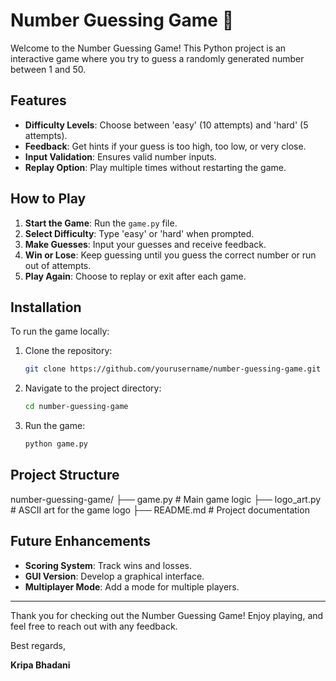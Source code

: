 # Number Guessing Game 🎯

Welcome to the Number Guessing Game! This Python project is an interactive game where you try to guess a randomly generated number between 1 and 50.

## Features
- **Difficulty Levels**: Choose between 'easy' (10 attempts) and 'hard' (5 attempts).
- **Feedback**: Get hints if your guess is too high, too low, or very close.
- **Input Validation**: Ensures valid number inputs.
- **Replay Option**: Play multiple times without restarting the game.

## How to Play
1. **Start the Game**: Run the `game.py` file.
2. **Select Difficulty**: Type 'easy' or 'hard' when prompted.
3. **Make Guesses**: Input your guesses and receive feedback.
4. **Win or Lose**: Keep guessing until you guess the correct number or run out of attempts.
5. **Play Again**: Choose to replay or exit after each game.

## Installation
To run the game locally:
1. Clone the repository:
    ```bash
    git clone https://github.com/yourusername/number-guessing-game.git
    ```
2. Navigate to the project directory:
    ```bash
    cd number-guessing-game
    ```
3. Run the game:
    ```bash
    python game.py
    ```

## Project Structure
number-guessing-game/
├── game.py # Main game logic
├── logo_art.py # ASCII art for the game logo
├── README.md # Project documentation


## Future Enhancements
- **Scoring System**: Track wins and losses.
- **GUI Version**: Develop a graphical interface.
- **Multiplayer Mode**: Add a mode for multiple players.

---

Thank you for checking out the Number Guessing Game! Enjoy playing, and feel free to reach out with any feedback.

Best regards,

**Kripa Bhadani**

